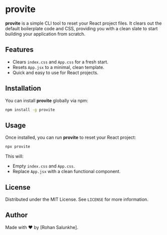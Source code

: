 


# provite

**provite** is a simple CLI tool to reset your React project files. It clears out the default boilerplate code and CSS, providing you with a clean slate to start building your application from scratch.

## Features
- Clears `index.css` and `App.css` for a fresh start.
- Resets `App.jsx` to a minimal, clean template.
- Quick and easy to use for React projects.

## Installation

You can install **provite** globally via npm:

```bash
npm install -g provite
```


## Usage

Once installed, you can run **provite** to reset your React project:

```bash
npx provite
```

This will:
- Empty `index.css` and `App.css`.
- Replace `App.jsx` with a clean functional component.

## License

Distributed under the MIT License. See `LICENSE` for more information.


## Author

Made with ❤️ by [Rohan Salunkhe].




